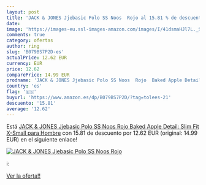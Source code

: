 ```yaml
---
layout: post
title: 'JACK & JONES Jjebasic Polo SS Noos  Rojo al 15.81 % de descuento'
date: 
image: 'https://images-eu.ssl-images-amazon.com/images/I/41dsmaHJl7L._SL200_.jpg'
comments: true
category: ofertas
author: ring
slug: 'B079BS7P2D-es'
actualPrice: 12.62 EUR
currency: EUR
price: 12.62
comparePrice: 14.99 EUR
prodname: 'JACK & JONES Jjebasic Polo SS Noos  Rojo  Baked Apple Detail: Slim Fit   X-Small para Hombre'
country: 'es'
flag: '🇪🇸'
buyurl: 'https://www.amazon.es/dp/B079BS7P2D/?tag=tolees-21'
descuento: '15.81'
average: '12.62'
---
```


Está [JACK & JONES Jjebasic Polo SS Noos  Rojo  Baked Apple Detail: Slim Fit   X-Small para Hombre](https://www.amazon.es/dp/B079BS7P2D/?tag=tolees-21) con 15.81 de descuento por 12.62 EUR (original: 14.99 EUR) en el siguiente enlace!

[![JACK & JONES Jjebasic Polo SS Noos  Rojo](https://images-eu.ssl-images-amazon.com/images/I/41dsmaHJl7L._SL200_.jpg)](https://www.amazon.es/dp/B079BS7P2D/?tag=tolees-21)

ℹ️:


[Ver la oferta!!](https://www.amazon.es/dp/B079BS7P2D/?tag=tolees-21)
